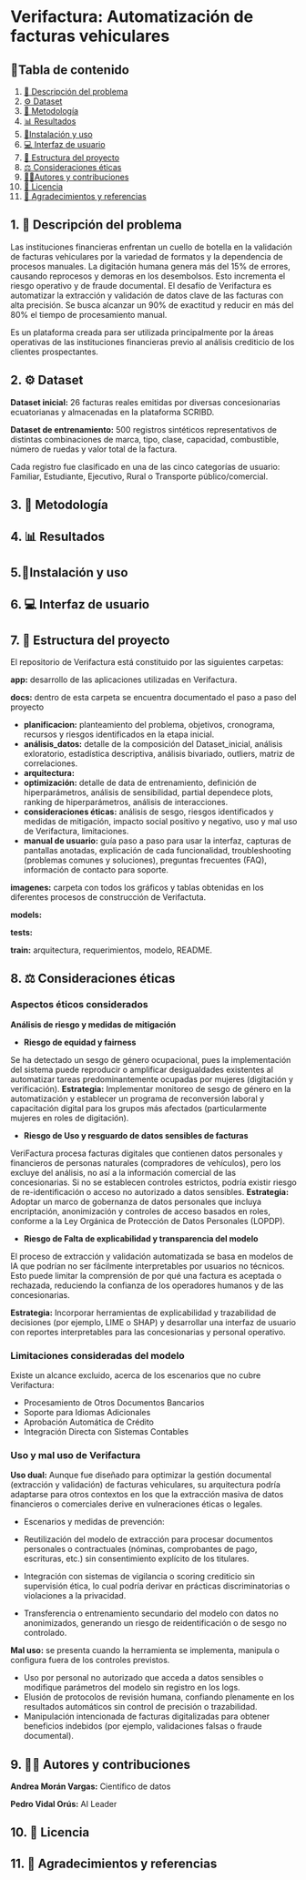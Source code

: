 # Verifactura: Automatización de facturas vehiculares

## 📑Tabla de contenido

1. [📂 Descripción del problema](#1---descripción-del-problema)
2. [⚙️ Dataset](#2---dataset)
3.  [🤖 Metodología](#3---metodología)
4. [📊 Resultados](#4---resultados)
5. [🔑Instalación y uso](#5---instalación-y-uso)
6. [💻 Interfaz de usuario](#6---interfaz-de-usuario)
7. [🔩 Estructura del proyecto](#7---estructura-del-proyecto)
8. [⚖ Consideraciones éticas](#8---consideraciones-éticas)
9. [🧑‍💻Autores y contribuciones](#9---autores-y-contribuciones)
10. [📜 Licencia](#10---licencia)
11. [🤝 Agradecimientos y referencias](#11---agradecimientos-y-referencias)

## 1. 📂 Descripción del problema

Las instituciones financieras enfrentan un cuello de botella en la validación de facturas vehiculares por la variedad de formatos y la dependencia de procesos manuales.
La digitación humana genera más del 15% de errores, causando reprocesos y demoras en los desembolsos. Esto incrementa el riesgo operativo y de fraude documental.
El desafío de Verifactura es automatizar la extracción y validación de datos clave de las facturas con alta precisión. Se busca alcanzar un 90% de exactitud y reducir en más del 80% el tiempo de procesamiento manual.

Es un plataforma creada para ser utilizada principalmente por la áreas operativas de las instituciones financieras previo al análisis crediticio de los clientes prospectantes.

## 2. ⚙️ Dataset

**Dataset inicial:** 26 facturas reales emitidas por diversas concesionarias ecuatorianas y almacenadas en la plataforma SCRIBD.

**Dataset de entrenamiento:** 500 registros sintéticos representativos de distintas combinaciones de marca, tipo, clase, capacidad, combustible, número de ruedas y valor total de la factura.

Cada registro fue clasificado en una de las cinco categorías de usuario: Familiar, Estudiante, Ejecutivo, Rural o Transporte público/comercial.

## 3. 🤖 Metodología
## 4. 📊 Resultados
## 5.🔑Instalación y uso
## 6. 💻 Interfaz de usuario
## 7. 🔩 Estructura del proyecto
El repositorio de Verifactura está constituido por las siguientes carpetas:

**app:** desarrollo de las aplicaciones utilizadas en Verifactura.

**docs:** dentro de esta carpeta se encuentra documentado el paso a paso del proyecto
* **planificacion:** planteamiento del problema, objetivos, cronograma, recursos y riesgos identificados en la etapa inicial.
* **análisis_datos:** detalle de la composición del Dataset_inicial, análisis exloratorio, estadística descriptiva, análisis bivariado, outliers, matriz de correlaciones.  
* **arquitectura:** 
* **optimización:** detalle de data de entrenamiento, definición de hiperparámetros, análisis de sensibilidad, partial dependece plots, ranking de hiperparámetros, análisis de interacciones. 
* **consideraciones éticas:** análisis de sesgo, riesgos identificados y medidas de mitigación, impacto social positivo y negativo, uso y mal uso de Verifactura, limitaciones.
* **manual de usuario:** guía paso a paso para usar la interfaz, capturas de pantallas anotadas, explicación de cada funcionalidad, troubleshooting (problemas comunes y soluciones), preguntas frecuentes (FAQ), información de contacto para soporte.

**imagenes:** carpeta con todos los gráficos y tablas obtenidas en los diferentes procesos de construcción de Verifactuta.

**models:**

**tests:**

**train:** arquitectura, requerimientos, modelo, README.

## 8. ⚖ Consideraciones éticas

### Aspectos éticos considerados

**Análisis de riesgo y medidas de mitigación**

* **Riesgo de equidad y fairness**

Se ha detectado un sesgo de género ocupacional, pues la implementación del sistema puede reproducir o amplificar desigualdades existentes al automatizar tareas predominantemente ocupadas por mujeres (digitación y verificación). 
**Estrategia:** Implementar monitoreo de sesgo de género en la automatización y establecer un programa de reconversión laboral y capacitación digital para los grupos más afectados (particularmente mujeres en roles de digitación).

* **Riesgo de Uso y resguardo de datos sensibles de facturas**

VeriFactura procesa facturas digitales que contienen datos personales y financieros de personas naturales (compradores de vehículos), pero los excluye del análisis, no así a la información comercial de las concesionarias. Si no se establecen controles estrictos, podría existir riesgo de re-identificación o acceso no autorizado a datos sensibles.
**Estrategia:** Adoptar un marco de gobernanza de datos personales que incluya encriptación, anonimización y controles de acceso basados en roles, conforme a la Ley Orgánica de Protección de Datos Personales (LOPDP).

* **Riesgo de Falta de explicabilidad y transparencia del modelo**

El proceso de extracción y validación automatizada se basa en modelos de IA que podrían no ser fácilmente interpretables por usuarios no técnicos. Esto puede limitar la comprensión de por qué una factura es aceptada o rechazada, reduciendo la confianza de los operadores humanos y de las concesionarias.

**Estrategia:** Incorporar herramientas de explicabilidad y trazabilidad de decisiones (por ejemplo, LIME o SHAP) y desarrollar una interfaz de usuario con reportes interpretables para las concesionarias y personal operativo.


### Limitaciones consideradas del modelo

Existe un alcance excluido, acerca de los escenarios que no cubre Verifactura:

* Procesamiento de Otros Documentos Bancarios
* Soporte para Idiomas Adicionales
* Aprobación Automática de Crédito
* Integración Directa con Sistemas Contables
  
### Uso y mal uso de Verifactura

**Uso dual:** Aunque fue diseñado para optimizar la gestión documental (extracción y validación) de facturas vehiculares, su arquitectura podría adaptarse para otros contextos en los que la extracción masiva de datos financieros o comerciales derive en vulneraciones éticas o legales. 

* Escenarios y medidas de prevención:

* Reutilización del modelo de extracción para procesar documentos personales o contractuales (nóminas, comprobantes de pago, escrituras, etc.) sin consentimiento explícito de los titulares.
* Integración con sistemas de vigilancia o scoring crediticio sin supervisión ética, lo cual podría derivar en prácticas discriminatorias o violaciones a la privacidad.
* Transferencia o entrenamiento secundario del modelo con datos no anonimizados, generando un riesgo de reidentificación o de sesgo no controlado.

**Mal uso:** se presenta cuando la herramienta se implementa, manipula o configura fuera de los controles previstos.

* Uso por personal no autorizado que acceda a datos sensibles o modifique parámetros del modelo sin registro en los logs.
* Elusión de protocolos de revisión humana, confiando plenamente en los resultados automáticos sin control de precisión o trazabilidad.
* Manipulación intencionada de facturas digitalizadas para obtener beneficios indebidos (por ejemplo, validaciones falsas o fraude documental).


## 9. 🧑‍💻 Autores y contribuciones

**Andrea Morán Vargas:** Científico de datos

**Pedro Vidal Orús:** AI Leader

## 10. 📜 Licencia
## 11. 🤝 Agradecimientos y referencias
